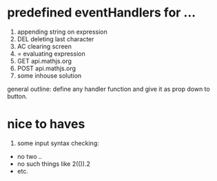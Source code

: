 # predefined eventHandlers for ...

1. appending string on expression
1. DEL deleting last character
1. AC clearing screen
1. = evaluating expression
  1. GET api.mathjs.org
  1. POST api.mathjs.org
  1. some inhouse solution

general outline: define any handler function and give it as prop down to button.

# nice to haves

1. some input syntax checking:
  * no two ..
  * no such things like 2(()).2
  * etc.
